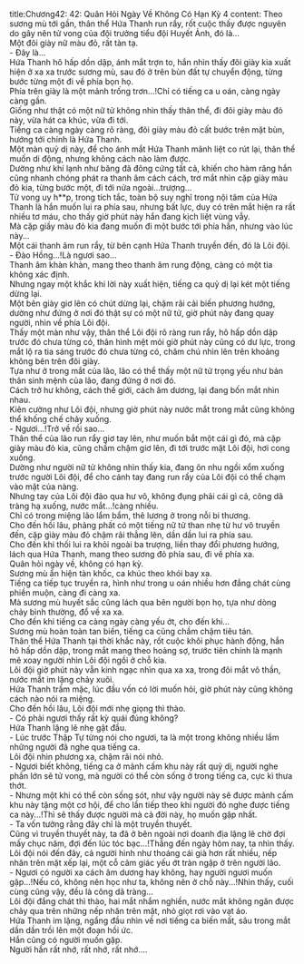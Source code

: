 title:Chương42: 42: Quân Hỏi Ngày Về Không Có Hạn Kỳ 4
content:
Theo sương mù tới gần, thân thể Hứa Thanh run rẩy, rốt cuộc thấy được nguyên do gây nên tử vong của đội trưởng tiểu đội Huyết Ảnh, đó là...<br>Một đôi giày nữ màu đỏ, rất tàn tạ.<br>- Đây là...<br>Hứa Thanh hô hấp dồn dập, ánh mắt trợn to, hắn nhìn thấy đôi giày kia xuất hiện ở xa xa trước sương mù, sau đó ở trên bùn đất tự chuyển động, từng bước từng một đi về phía bọn họ.<br>Phía trên giày là một mảnh trống trơn...!Chỉ có tiếng ca u oán, càng ngày càng gần.<br>Giống như thật có một nữ tử không nhìn thấy thân thể, đi đôi giày màu đỏ này, vừa hát ca khúc, vừa đi tới.<br>Tiếng ca càng ngày càng rõ ràng, đôi giày màu đỏ cất bước trên mặt bùn, hướng tới chính là Hứa Thanh.<br>Một màn quỷ dị này, để cho ánh mắt Hứa Thanh mãnh liệt co rút lại, thân thể muốn di động, nhưng không cách nào làm được.<br>Dường như khí lạnh như băng đã đông cứng tất cả, khiến cho hàm răng hắn cũng nhanh chóng phát ra thanh âm cách cách, trơ mắt nhìn cặp giày màu đỏ kia, từng bước một, đi tới nửa ngoài...trượng...<br>Tử vong uy h**p, trong tích tắc, toàn bộ suy nghĩ trong nội tâm của Hứa Thanh là hắn muốn lui ra phía sau, nhưng bất lực, duy có trên mắt hiện ra rất nhiều tơ máu, cho thấy giờ phút này hắn đang kịch liệt vùng vẫy.<br>Mà cặp giầy màu đỏ kia đang muốn đi một bước tới phía hắn, nhưng vào lúc này...<br>Một cái thanh âm run rẩy, từ bên cạnh Hứa Thanh truyền đến, đó là Lôi đội.<br>- Đào Hồng...!Là ngươi sao...<br>Thanh âm khàn khàn, mang theo thanh âm rung động, càng có một tia không xác định.<br>Nhưng ngay một khắc khi lời này xuất hiện, tiếng ca quỷ dị lại két một tiếng dừng lại.<br>Một bên giày giơ lên có chút dừng lại, chậm rãi cải biến phương hướng, dường như đứng ở nơi đó thật sự có một nữ tử, giờ phút này đang quay người, nhìn về phía Lôi đội.<br>Thấy một màn như vậy, thân thể Lôi đội rõ ràng run rẩy, hô hấp dồn dập trước đó chưa từng có, thân hình mệt mỏi giờ phút này cũng có dư lực, trong mắt lộ ra tia sáng trước đó chưa từng có, chăm chú nhìn lên trên khoảng không bên trên đôi giày.<br>Tựa như ở trong mắt của lão, lão có thể thấy một nữ tử trọng yếu như bản thân sinh mệnh của lão, đang đứng ở nơi đó.<br>Cách trở hư không, cách thế giới, cách âm dương, lại đang bốn mắt nhìn nhau.<br>Kiên cường như Lôi đội, nhưng giờ phút này nước mắt trong mắt cũng không thể khống chế chảy xuống.<br>- Ngươi...!Trở về rồi sao...<br>Thân thể của lão run rẩy giơ tay lên, như muốn bắt một cái gì đó, mà cặp giày màu đỏ kia, cũng chầm chậm giơ lên, đi tới trước mặt Lôi đội, hơi cong xuống.<br>Dường như người nữ tử không nhìn thấy kia, đang ôn nhu ngồi xổm xuống trước người Lôi đội, để cho cánh tay đang run rẩy của Lôi đội có thể chạm vào mặt của nàng.<br>Nhưng tay của Lôi đội đảo qua hư vô, không đụng phải cái gì cả, công dã tràng hạ xuống, nước mắt...!càng nhiều.<br>Chỉ có trong miệng lão lẩm bẩm, thê lương ở trong nỗi bi thương.<br>Cho đến hồi lâu, phảng phất có một tiếng nữ tử than nhẹ từ hư vô truyền đến, cặp giày màu đỏ chậm rãi thẳng lên, dần dần lui ra phía sau.<br>Cho đến khi thối lui ra khỏi ngoài ba trượng, liền thay đổi phương hướng, lách qua Hứa Thanh, mang theo sương đỏ phía sau, đi về phía xa.<br>Quân hỏi ngày về, không có hạn kỳ.<br>Sương mù ẩn hiện tàn khốc, ca khúc theo khói bay xa.<br>Tiếng ca tiếp tục truyền ra, hình như trong u oán nhiều hơn đắng chát cùng phiền muộn, càng đi càng xa.<br>Mà sương mù huyết sắc cũng lách qua bên người bọn họ, tựa như dòng chảy bình thường, đổ về xa xa.<br>Cho đến khi tiếng ca càng ngày càng yếu ớt, cho đến khi...<br>Sương mù hoàn toàn tan biến, tiếng ca cũng chầm chậm tiêu tán.<br>Thân thể Hứa Thanh tại thời khắc này, rốt cuộc khôi phục hành động, hắn hô hấp dồn dập, trong mắt mang theo hoảng sợ, trước tiên chính là mạnh mẽ xoay người nhìn Lôi đội ngồi ở chỗ kia.<br>Lôi đội giờ phút này vẫn kinh ngạc nhìn qua xa xa, trong đôi mắt vô thần, nước mắt im lặng chảy xuôi.<br>Hứa Thanh trầm mặc, lúc đầu vốn có lời muốn hỏi, giờ phút này cũng không cách nào nói ra miệng.<br>Cho đến hồi lâu, Lôi đội mới nhẹ giọng thì thào.<br>- Có phải ngươi thấy rất kỳ quái đúng không?<br>Hứa Thanh lặng lẽ nhẹ gật đầu.<br>- Lúc trước Thập Tự từng nói cho ngươi, ta là một trong không nhiều lắm những người đã nghe qua tiếng ca.<br>Lôi đội nhìn phương xa, chậm rãi nói nhỏ.<br>- Ngươi biết không, tiếng ca ở mảnh cấm khu này rất quỷ dị, người nghe phần lớn sẽ tử vong, mà người có thể còn sống ở trong tiếng ca, cực kì thưa thớt.<br>- Nhưng một khi có thể còn sống sót, như vậy người này sẽ được mảnh cấm khu này tặng một cơ hội, để cho lần tiếp theo khi người đó nghe được tiếng ca này...!Thì sẽ thấy được người mà cả đời này, họ muốn gặp nhất.<br>- Ta vốn tưởng rằng đây chỉ là một truyền thuyết.<br>Cũng vì truyền thuyết này, ta đã ở bên ngoài nơi doanh địa lặng lẽ chờ đợi mấy chục năm, đợi đến lúc tóc bạc...!Thẳng đến ngày hôm nay, ta nhìn thấy.<br>Lôi đội nói đến đây, cả người hình như thoáng cái già hơn rất nhiều, nếp nhăn trên mặt xếp lại, một cỗ cảm giác yếu ớt tràn ngập ở trên người lão.<br>- Ngươi có người xa cách âm dương hay không, hay người ngươi muốn gặp...!Nếu có, không nên học như ta, không nên ở chỗ này...!Nhìn thấy, cuối cùng cũng vậy, đều là công dã tràng...<br>Lôi đội đắng chát thì thào, hai mắt nhắm nghiền, nước mắt không ngăn được chảy qua trên những nếp nhăn trên mặt, nhỏ giọt rơi vào vạt áo.<br>Hứa Thanh im lặng, ngẩng đầu nhìn về nơi tiếng ca biến mất, sâu trong mắt dần dần trồi lên một đoạn hồi ức.<br>Hắn cũng có người muốn gặp.<br>Người hắn rất nhớ, rất nhớ, rất nhớ….<br>